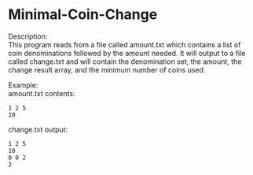 # Minimal-Coin-Change

Description:   
This program reads from a file called amount.txt which contains a list of coin denominations followed by the amount needed. It will output to a file called change.txt and will contain the denomination set, the amount, the change result array, and the minimum number of coins used.   

Example:  
amount.txt contents:  
```
1 2 5      
10    
```
change.txt output:  
```
1 2 5  
10  
0 0 2  
2

```

